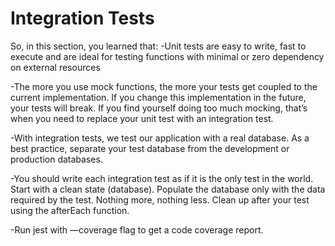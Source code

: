 # Integration Tests 

So, in this section, you learned that: 
-Unit tests are easy to write, fast to execute and are ideal for testing functions with minimal or zero dependency on external resources 

-The more you use mock functions, the more your tests get coupled to the current implementation. If you change this implementation in the future, your tests will break. If you find yourself doing too much mocking, that’s when you need to replace your unit test with an integration test. 


-With integration tests, we test our application with a real database. As a best practice, separate your test database from the development or production databases. 

-You should write each integration test as if it is the only test in the world. Start with a clean state (database). Populate the database only with the data required by the test. Nothing more, nothing less. Clean up after your test using the afterEach function. 

-Run jest with —coverage flag to get a code coverage report. 